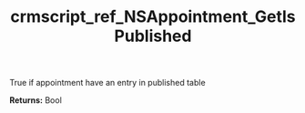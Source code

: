 ﻿---
title: crmscript_ref_NSAppointment_GetIsPublished
description: Bool NSAppointment.GetIsPublished()
intellisense: NSAppointment.GetIsPublished
keywords: NSAppointment, GetIsPublished
so.topic: reference
---

True if appointment have an entry in published table

**Returns:** Bool


